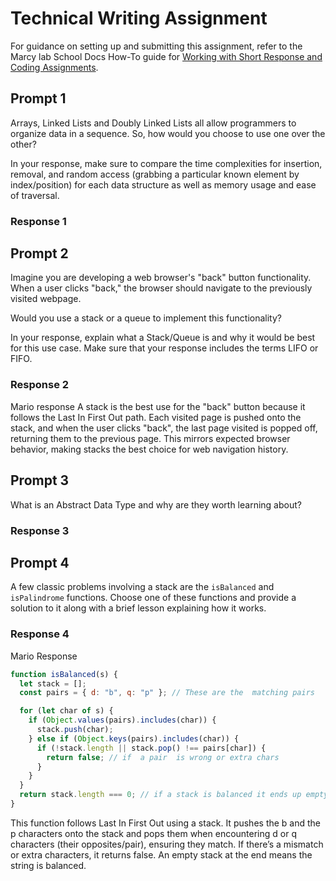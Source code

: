# Technical Writing Assignment

For guidance on setting up and submitting this assignment, refer to the Marcy lab School Docs How-To guide for [Working with Short Response and Coding Assignments](https://marcylabschool.gitbook.io/marcy-lab-school-docs/fullstack-curriculum/how-tos/working-with-assignments#how-to-work-on-assignments).

## Prompt 1

Arrays, Linked Lists and Doubly Linked Lists all allow programmers to organize data in a sequence. So, how would you choose to use one over the other?

In your response, make sure to compare the time complexities for insertion, removal, and random access (grabbing a particular known element by index/position) for each data structure as well as memory usage and ease of traversal.

### Response 1

## Prompt 2

Imagine you are developing a web browser's "back" button functionality. When a user clicks "back," the browser should navigate to the previously visited webpage.

Would you use a stack or a queue to implement this functionality?

In your response, explain what a Stack/Queue is and why it would be best for this use case. Make sure that your response includes the terms LIFO or FIFO.

### Response 2

Mario response
A stack is the best use for the "back" button because it follows the Last In First Out path. Each visited page is pushed onto the stack, and when the user clicks "back", the last page visited is popped off, returning them to the previous page. This mirrors expected browser behavior, making stacks the best choice for web navigation history.

## Prompt 3

What is an Abstract Data Type and why are they worth learning about?

### Response 3

## Prompt 4

A few classic problems involving a stack are the `isBalanced` and `isPalindrome` functions. Choose one of these functions and provide a solution to it along with a brief lesson explaining how it works.

### Response 4

Mario Response

```javascript
function isBalanced(s) {
  let stack = [];
  const pairs = { d: "b", q: "p" }; // These are the  matching pairs

  for (let char of s) {
    if (Object.values(pairs).includes(char)) {
      stack.push(char);
    } else if (Object.keys(pairs).includes(char)) {
      if (!stack.length || stack.pop() !== pairs[char]) {
        return false; // if  a pair  is wrong or extra chars
      }
    }
  }
  return stack.length === 0; // if a stack is balanced it ends up empty
}
```

This function follows Last In First Out using a stack. It pushes the b and the p characters onto the stack and pops them when encountering d or q characters (their opposites/pair), ensuring they match. If there’s a mismatch or extra characters, it returns false. An empty stack at the end means the string is balanced.

